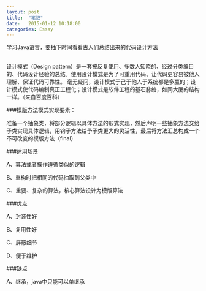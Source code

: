 ```yaml
---
layout: post
title:  "笔记"
date:   2015-01-12 10:18:00
categories: Essay
---
```



学习Java语言，要抽下时间看看古人们总结出来的代码设计方法

##

设计模式（Design pattern）是一套被反复使用、多数人知晓的、经过分类编目的、代码设计经验的总结。使用设计模式是为了可重用代码、让代码更容易被他人理解、保证代码可靠性。 毫无疑问，设计模式于己于他人于系统都是多赢的；设计模式使代码编制真正工程化；设计模式是软件工程的基石脉络，如同大厦的结构一样。（来自百度百科）

###模版方法模式实现要素：

准备一个抽象类，将部分逻辑以具体方法的形式实现，然后声明一些抽象方法交给子类实现具体逻辑，用钩子方法给予子类更大的灵活性，最后将方法汇总构成一个不可改变的模版方法（final）

###适用场景

A、算法或者操作遵循类似的逻辑

B、重构时把相同的代码抽取到父类中

C、重要、复杂的算法，核心算法设计为模版算法

###优点

A、封装性好

B、复用性好

C、屏蔽细节

D、便于维护

###缺点

A、继承，java中只能可以单继承

